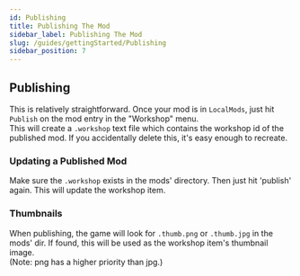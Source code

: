 ```yaml
---
id: Publishing
title: Publishing The Mod
sidebar_label: Publishing The Mod
slug: /guides/gettingStarted/Publishing
sidebar_position: 7
---
```


## Publishing
This is relatively straightforward. Once your mod is in `LocalMods`, just hit `Publish` on the mod entry in the "Workshop" menu.<br/>
This will create a `.workshop` text file which contains the workshop id of the published mod. If you accidentally delete this, it's easy enough to recreate.

### Updating a Published Mod
Make sure the `.workshop` exists in the mods' directory. Then just hit 'publish' again. This will update the workshop item.

### Thumbnails
When publishing, the game will look for `.thumb.png` or `.thumb.jpg` in the mods' dir. If found, this will be used as the workshop item's thumbnail image.<br/>
(Note: png has a higher priority than jpg.)